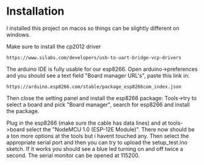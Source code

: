 # Installation
I installed this project on macos so things can be slightly different on windows.

Make sure to install the cp2012 driver
````
https://www.silabs.com/developers/usb-to-uart-bridge-vcp-drivers
````

The arduino IDE is fully usable for our esp8266.
Open arduino->preferences and you should see a text field "Board manager URL's", paste this link in: 
````
https://arduino.esp8266.com/stable/package_esp8266com_index.json
````

Then close the setting panel and install the esp8266 package:
Tools->try to select a board and pick "Board manager", search for esp8266 and install the package.

Plug in the esp8266 (make sure the cable has data lines) and at tools->board select the "NodeMCU 1.0 (ESP-12E Module)".
There now should be a ton more options at the tools but i havent touched any.
 Then select the appropriate serial port and then you can try to upload the setup_test.ino sketch. If it works you should see a blue led turning on and off twice a second. The serial monitor can be opened at 115200.